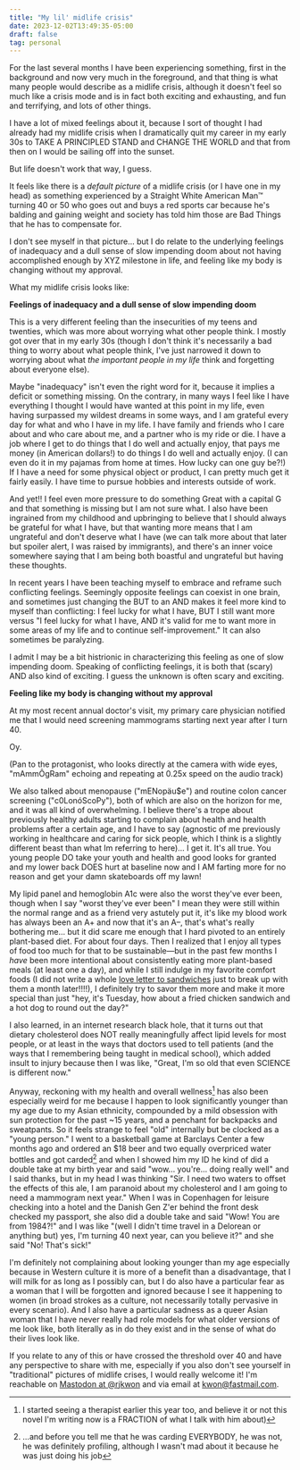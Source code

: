 ```yaml
---
title: "My lil' midlife crisis"
date: 2023-12-02T13:49:35-05:00
draft: false
tag: personal
---
```


For the last several months I have been experiencing something, first in the background and now very much in the foreground, and that thing is what many people would describe as a midlife crisis, although it doesn't feel so much like a crisis mode and is in fact both exciting and exhausting, and fun and terrifying, and lots of other things. 

I have a lot of mixed feelings about it, because I sort of thought I had already had my midlife crisis when I dramatically quit my career in my early 30s to TAKE A PRINCIPLED STAND and CHANGE THE WORLD and that from then on I would be sailing off into the sunset. 

But life doesn't work that way, I guess.

It feels like there is a *default picture* of a midlife crisis (or I have one in my head) as something experienced by a Straight White American Man™ turning 40 or 50 who goes out and buys a red sports car because he's balding and gaining weight and society has told him those are Bad Things that he has to compensate for. 

I don't see myself in that picture... but I do relate to the underlying feelings of inadequacy and a dull sense of slow impending doom about not having accomplished enough by XYZ milestone in life, and feeling like my body is changing without my approval.

What my midlife crisis looks like:

**Feelings of inadequacy and a dull sense of slow impending doom** 

This is a very different feeling than the insecurities of my teens and twenties, which was more about worrying what other people think. I mostly got over that in my early 30s (though I don't think it's necessarily a bad thing to worry about what people think, I've just narrowed it down to worrying about what *the important people in my life* think and forgetting about everyone else). 

Maybe "inadequacy" isn't even the right word for it, because it implies a deficit or something missing. On the contrary, in many ways I feel like I have everything I thought I would have wanted at this point in my life, even having surpassed my wildest dreams in some ways, and I am grateful every day for what and who I have in my life. I have family and friends who I care about and who care about me, and a partner who is my ride or die. I have a job where I get to do things that I do well and actually enjoy, that pays me money (in American dollars!) to do things I do well and actually enjoy. (I can even do it in my pajamas from home at times. How lucky can one guy be?!) If I have a need for some physical object or product, I can pretty much get it fairly easily. I have time to pursue hobbies and interests outside of work.

And yet!! I feel even more pressure to do something Great with a capital G and that something is missing but I am not sure what. I also have been ingrained from my childhood and upbringing to believe that I should always be grateful for what I have, but that wanting more means that I am ungrateful and don't deserve what I have (we can talk more about that later but spoiler alert, I was raised by immigrants), and there's an inner voice somewhere saying that I am being both boastful and ungrateful but having these thoughts.

In recent years I have been teaching myself to embrace and reframe such conflicting feelings. Seemingly opposite feelings can coexist in one brain, and sometimes just changing the BUT to an AND makes it feel more kind to myself than conflicting: I feel lucky for what I have, BUT I still want more versus "I feel lucky for what I have, AND it's valid for me to want more in some areas of my life and to continue self-improvement." It can also sometimes be paralyzing. 

I admit I may be a bit histrionic in characterizing this feeling as one of slow impending doom. Speaking of conflicting feelings, it is both that (scary) AND also kind of exciting. I guess the unknown is often scary and exciting. 

**Feeling like my body is changing without my approval**

At my most recent annual doctor's visit, my primary care physician notified me that I would need screening mammograms starting next year after I turn 40. 

Oy. 

(Pan to the protagonist, who looks directly at the camera with wide eyes, "mAmmÔgRam" echoing and repeating at 0.25x speed on the audio track)

We also talked about menopause ("mENopäu$e") and routine colon cancer screening ("c0LonóScoPy"), both of which are also on the horizon for me, and it was all kind of overwhelming. I believe there's a trope about previously healthy adults starting to complain about health and health problems after a certain age, and I have to say (agnostic of me previously working in healthcare and caring for sick people, which I think is a slightly different beast than what Im referring to here)... I get it. It's all true. You young people DO take your youth and health and good looks for granted and my lower back DOES hurt at baseline now and I AM farting more for no reason and get your damn skateboards off my lawn!

My lipid panel and hemoglobin A1c were also the worst they've ever been, though when I say "worst they've ever been" I mean they were still within the normal range and as a friend very astutely put it, it's like my blood work has always been an A+ and now that it's an A–, that's what's really bothering me... but it did scare me enough that I hard pivoted to an entirely plant-based diet. For about four days. Then I realized that I enjoy all types of food too much for that to be sustainable—but in the past few months I *have* been more intentional about consistently eating more plant-based meals (at least one a day), and while I still indulge in my favorite comfort foods (I did not write a whole [love letter to sandwiches](https://kwon.nyc/notes/seven-sandwiches/) just to break up with them a month later!!!!), I definitely try to savor them more and make it more special than just "hey, it's Tuesday, how about a fried chicken sandwich and a hot dog to round out the day?"

I also learned, in an internet research black hole, that it turns out that dietary cholesterol does NOT really meaningfully affect lipid levels for most people, or at least in the ways that doctors used to tell patients (and the ways that I remembering being taught in medical school), which added insult to injury because then I was like, "Great, I'm so old that even SCIENCE is different now."

Anyway, reckoning with my health and overall wellness[^1] has also been especially weird for me because I happen to look significantly younger than my age due to my Asian ethnicity,  compounded by a mild obsession with sun protection for the past ~15 years, and a penchant for backpacks and sweatpants. So it feels strange to feel "old" internally but be clocked as a "young person." I went to a basketball game at Barclays Center a few months ago and ordered an $18 beer and two equally overpriced water bottles and got carded[^2] and when I showed him my ID he kind of did a double take at my birth year and said "wow... you're... doing really well" and I said thanks, but in my head I was thinking "Sir. I need two waters to offset the effects of this ale, I am paranoid about my cholesterol and I am going to need a mammogram next year." When I was in Copenhagen for leisure checking into a hotel and the Danish Gen Z'er behind the front desk checked my passport, she also did a double take and said "Wow! You are from 1984?!" and I was like "(well I didn't time travel in a Delorean or anything but) yes, I'm turning 40 next year, can you believe it?" and she said "No! That's sick!"

I'm definitely not complaining about looking younger than my age especially because in Western culture it is more of a benefit than a disadvantage, that I will milk for as long as I possibly can, but I do also have a particular fear as a woman that I will be forgotten and ignored because I see it happening to women (in broad strokes as a culture, not necessarily totally pervasive in every scenario). And I also have a particular sadness as a queer Asian woman that I have never really had role models for what older versions of me look like, both literally as in do they exist and in the sense of what do their lives look like.

If you relate to any of this or have crossed the threshold over 40 and have any perspective to share with me, especially if you also don't see yourself in "traditional" pictures of midlife crises, I would really welcome it! I'm reachable on [Mastodon at @rjkwon](https://mastodon.social/@rjkwon) and via email at kwon@fastmail.com.

[^1]: I started seeing a therapist earlier this year too, and believe it or not this novel I'm writing now is a FRACTION of what I talk with him about)
[^2]: ...and before you tell me that he was carding EVERYBODY, he was not, he was definitely profiling, although I wasn't mad about it because he was just doing his job